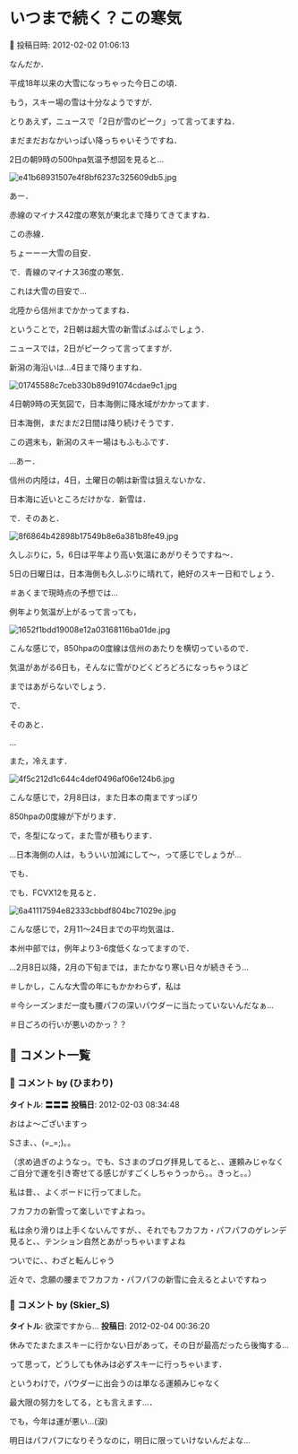# いつまで続く？この寒気

📅 投稿日時: 2012-02-02 01:06:13

なんだか．


平成18年以来の大雪になっちゃった今日この頃．





もう，スキー場の雪は十分なようですが．


とりあえず，ニュースで「2日が雪のピーク」って言ってますね．


まだまだおなかいっぱい降っちゃいそうですね．





2日の朝9時の500hpa気温予想図を見ると…




![e41b68931507e4f8bf6237c325609db5.jpg](images/e41b68931507e4f8bf6237c325609db5.jpg)




あー．


赤線のマイナス42度の寒気が東北まで降りてきてますね．


この赤線．


ちょーーー大雪の目安．





で．青線のマイナス36度の寒気．


これは大雪の目安で…


北陸から信州までかかってますね．


ということで，2日朝は超大雪の新雪ぱふぱふでしょう．





ニュースでは，2日がピークって言ってますが．


新潟の海沿いは…4日まで降りますね．




![01745588c7ceb330b89d91074cdae9c1.jpg](images/01745588c7ceb330b89d91074cdae9c1.jpg)




4日朝9時の天気図で，日本海側に降水域がかかってます．


日本海側，まだまだ2日間は降り続けそうです．


この週末も，新潟のスキー場はもふもふです．





…あー．


信州の内陸は，4日，土曜日の朝は新雪は狙えないかな．


日本海に近いところだけかな．新雪は．





で．そのあと．




![8f6864b42898b17549b8e6a381b8fe49.jpg](images/8f6864b42898b17549b8e6a381b8fe49.jpg)




久しぶりに，5，6日は平年より高い気温にあがりそうですね～．





5日の日曜日は，日本海側も久しぶりに晴れて，絶好のスキー日和でしょう．


＃あくまで現時点の予想では…





例年より気温が上がるって言っても，




![1652f1bdd19008e12a03168116ba01de.jpg](images/1652f1bdd19008e12a03168116ba01de.jpg)




こんな感じで，850hpaの0度線は信州のあたりを横切っているので．


気温があがる6日も，そんなに雪がひどくどろどろになっちゃうほど


まではあがらないでしょう．





で．


そのあと．





…


また，冷えます．




![4f5c212d1c644c4def0496af06e124b6.jpg](images/4f5c212d1c644c4def0496af06e124b6.jpg)




こんな感じで，2月8日は，また日本の南まですっぽり


850hpaの0度線が下がります．


で，冬型になって，また雪が積もります．





…日本海側の人は，もういい加減にして～，って感じでしょうが…





でも．


でも．FCVX12を見ると．




![6a41117594e82333cbbdf804bc71029e.jpg](images/6a41117594e82333cbbdf804bc71029e.jpg)




こんな感じで，2月11～24日までの平均気温は．


本州中部では，例年より3-6度低くなってますので．





…2月8日以降，2月の下旬までは，またかなり寒い日々が続きそう…





＃しかし，こんな大雪の年にもかかわらず，私は


＃今シーズンまだ一度も腰パフの深いパウダーに当たっていないんだなぁ…


＃日ごろの行いが悪いのかっ？？

## 💬 コメント一覧

### 💬 コメント by (ひまわり)
**タイトル**: 〓〓〓
**投稿日**: 2012-02-03 08:34:48

おはよ～ございますっ



Sさま、、(=_=;)。。

（求め過ぎのようなっ。でも、Sさまのブログ拝見してると、、運頼みじゃなくご自分で運を引き寄せてる感じがすごくしちゃうっから。。きっと。。）





私は昔、、よくボードに行ってました。

フカフカの新雪って楽しいですよねっ。



私は余り滑りは上手くないんですが、、それでもフカフカ・パフパフのゲレンデ見ると、、テンション自然とあがっちゃいますよね

ついでに、、わざと転んじゃう







近々で、念願の腰までフカフカ・パフパフの新雪に会えるとよいですねっ

### 💬 コメント by (Skier_S)
**タイトル**: 欲深ですから…
**投稿日**: 2012-02-04 00:36:20

休みでたまたまスキーに行かない日があって，その日が最高だったら後悔する…

って思って，どうしても休みは必ずスキーに行っちゃいます．

というわけで，パウダーに出会うのは単なる運頼みじゃなく

最大限の努力をしてる，とも言えます…．



でも，今年は運が悪い…(涙)

明日はパフパフになりそうなのに，明日に限っていけないんだよな…

